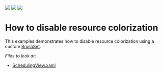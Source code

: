 <!-- default badges list -->
![](https://img.shields.io/endpoint?url=https://codecentral.devexpress.com/api/v1/VersionRange/243468048/19.2.3%2B)
[![](https://img.shields.io/badge/Open_in_DevExpress_Support_Center-FF7200?style=flat-square&logo=DevExpress&logoColor=white)](https://supportcenter.devexpress.com/ticket/details/T901409)
[![](https://img.shields.io/badge/📖_How_to_use_DevExpress_Examples-e9f6fc?style=flat-square)](https://docs.devexpress.com/GeneralInformation/403183)
<!-- default badges end -->
# How to disable resource colorization

This examples demonstrates how to disable resource colorization using a custom [BrushSet](https://docs.devexpress.com/WPF/400994/controls-and-libraries/scheduler/appearance-customization#brush-palette). 

<!-- default file list -->
*Files to look at*:

* [SchedulingView.xaml](./CS/DXSample/Views/SchedulingView.xaml)
<!-- default file list end -->
